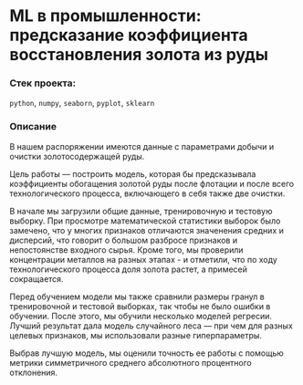 # ML в промышленности: предсказание коэффициента восстановления золота из руды
### Стек проекта:
`python`, `numpy`, `seaborn`, `pyplot`, `sklearn`
### Описание
В нашем распоряжении имеются данные с параметрами добычи и очистки золотосодержащей руды.

Цель работы — построить модель, которая бы предсказывала коэффициенты обогащения золотой руды после флотации и после всего технологического процесса, включающего в себя также две очистки.

В начале мы загрузили общие данные, тренировочную и тестовую выборку. При просмотре математической статистики выборок было замечено, что у многих признаков отличаются значенения средних и дисперсий, что говорит о большом разбросе признаков и непостоянстве входного сырья. 
Кроме того, мы проверили концентрации металлов на разных этапах - и отметили, что по ходу технологического процесса доля золота растет, а примесей сокращается.

Перед обучением модели мы также сравнили размеры гранул в тренировочной и тестовой выборках, так чтобы не было ошибки в обучении.
После этого, мы обучили несколько моделей регресии. Лучший результат дала модель случайного леса — при чем для разных целевых признаков, мы использовали разные гиперпараметры.

Выбрав лучшую модель, мы оценили точность ее работы с помощью метрики симметричного среднего абсолютного процентного отклонения.
